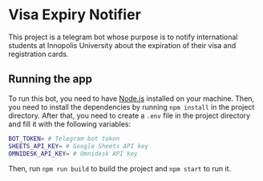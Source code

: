 # Visa Expiry Notifier

This project is a telegram bot whose purpose is to notify international students at Innopolis
University about the expiration of their visa and registration cards.

## Running the app

To run this bot, you need to have [Node.js](https://nodejs.org/en/) installed on your machine.
Then, you need to install the dependencies by running `npm install` in the project directory.
After that, you need to create a `.env` file in the project directory and fill it with the following variables:

```bash
BOT_TOKEN= # Telegram bot token
SHEETS_API_KEY= # Google Sheets API key
OMNIDESK_API_KEY= # Omnidesk API key
```

Then, run `npm run build` to build the project and `npm start` to run it.
